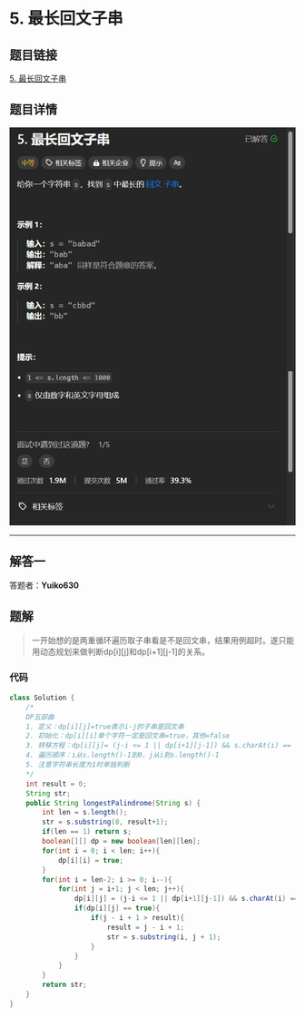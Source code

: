 # 5. 最长回文子串
## 题目链接  
[5. 最长回文子串](https://leetcode.cn/problems/zigzag-conversion/description/)
## 题目详情
![题目图片](Img/5.png)

***
## 解答一
答题者：**Yuiko630**

## 题解
>一开始想的是两重循环遍历取子串看是不是回文串，结果用例超时。遂只能用动态规划来做判断dp[i][j]和dp[i+1][j-1]的关系。

### 代码
``` Java
class Solution {
    /*
    DP五部曲
    1. 定义：dp[i][j]=true表示i-j的子串是回文串
    2. 初始化：dp[i][i]单个字符一定是回文串=true，其他=false
    3. 转移方程：dp[i][j]= (j-i <= 1 || dp[i+1][j-1]) && s.charAt(i) == s.charAt(j)
    4. 遍历顺序：i从s.length()-1到0，j从i到s.length()-1 
    5. 注意字符串长度为1时单独判断
    */
    int result = 0;
    String str;
    public String longestPalindrome(String s) {
        int len = s.length();
        str = s.substring(0, result+1);
        if(len == 1) return s;
        boolean[][] dp = new boolean[len][len];
        for(int i = 0; i < len; i++){
            dp[i][i] = true;
        }
        for(int i = len-2; i >= 0; i--){
            for(int j = i+1; j < len; j++){
                dp[i][j] = (j-i <= 1 || dp[i+1][j-1]) && s.charAt(i) == s.charAt(j);
                if(dp[i][j] == true){
                    if(j - i + 1 > result){
                        result = j - i + 1;
                        str = s.substring(i, j + 1);
                    }
                }
            }
        }
        return str;
    }
}
```
